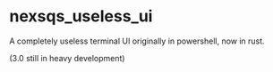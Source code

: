 # nexsqs_useless_ui
A completely useless terminal UI originally in powershell, now in rust.

(3.0 still in heavy development)

